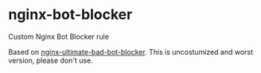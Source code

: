 # nginx-bot-blocker
Custom Nginx Bot Blocker rule

Based on [nginx-ultimate-bad-bot-blocker](https://github.com/mitchellkrogza/nginx-ultimate-bad-bot-blocker/). This is uncostumized and worst version, please don't use.
